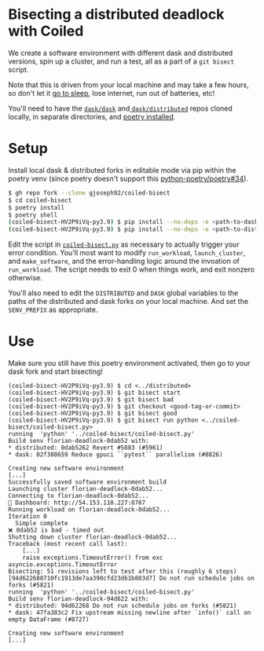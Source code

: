 # Bisecting a distributed deadlock with Coiled

We create a software environment with different dask and distributed versions, spin up a cluster, and run a test, all as a part of a `git bisect` script.

Note that this is driven from your local machine and may take a few hours, so don't let it [go to sleep](https://apps.apple.com/us/app/coca/id1000808993?mt=12), lose internet, run out of batteries, etc!

You'll need to have the [`dask/dask`](https://github.com/dask/dask) and[ `dask/distributed`](https://github.com/dask/distributed) repos cloned locally, in separate directories, and [poetry installed](https://python-poetry.org/docs/#installation).

# Setup

Install local dask & distributed forks in editable mode via pip within the poetry venv (since poetry doesn't support this [python-poetry/poetry#34](https://github.com/python-poetry/poetry/issues/34)).

```bash
$ gh repo fork --clone gjoseph92/coiled-bisect
$ cd coiled-bisect
$ poetry install
$ poetry shell
(coiled-bisect-HV2P9iVq-py3.9) $ pip install --no-deps -e <path-to-dask-fork>
(coiled-bisect-HV2P9iVq-py3.9) $ pip install --no-deps -e <path-to-distributed-fork>
```

Edit the script in [`coiled-bisect.py`](blob/main/coiled-bisect.py) as necessary to actually trigger your error condition. You'll most want to modify `run_workload`, `launch_cluster`, and `make_software`, and the error-handling logic around the invoation of `run_workload`. The script needs to exit 0 when things work, and exit nonzero otherwise.

You'll also need to edit the `DISTRIBUTED` and `DASK` global variables to the paths of the distributed and dask forks on your local machine. And set the `SENV_PREFIX` as appropriate.

# Use

Make sure you still have this poetry environment activated, then go to your dask fork and start bisecting!

```
(coiled-bisect-HV2P9iVq-py3.9) $ cd <../distributed>
(coiled-bisect-HV2P9iVq-py3.9) $ git bisect start
(coiled-bisect-HV2P9iVq-py3.9) $ git bisect bad
(coiled-bisect-HV2P9iVq-py3.9) $ git checkout <good-tag-or-commit>
(coiled-bisect-HV2P9iVq-py3.9) $ git bisect good
(coiled-bisect-HV2P9iVq-py3.9) $ git bisect run python <../coiled-bisect/coiled-bisect.py>
running  'python' '../coiled-bisect/coiled-bisect.py'
Build senv florian-deadlock-0dab52 with:
* distributed: 0dab5262 Revert #5883 (#5961)
* dask: 02f388659 Reduce gpuci ``pytest`` parallelism (#8826)

Creating new software environment
[...]
Successfully saved software environment build
Launching cluster florian-deadlock-0dab52...
Connecting to florian-deadlock-0dab52...
👀 Dashboard: http://54.153.110.227:8787
Running workload on florian-deadlock-0dab52...
Iteration 0
  Simple complete
❌ 0dab52 is bad - timed out
Shutting down cluster florian-deadlock-0dab52...
Traceback (most recent call last):
    [...]
    raise exceptions.TimeoutError() from exc
asyncio.exceptions.TimeoutError
Bisecting: 51 revisions left to test after this (roughly 6 steps)
[94d622680710fc1913de7aa390cfd23d61b803d7] Do not run schedule jobs on forks (#5821)
running  'python' '../coiled-bisect/coiled-bisect.py'
Build senv florian-deadlock-94d622 with:
* distributed: 94d62268 Do not run schedule jobs on forks (#5821)
* dask: 47fa383c2 Fix upstream missing newline after `info()` call on empty DataFrame (#8727)

Creating new software environment
[...]
```
